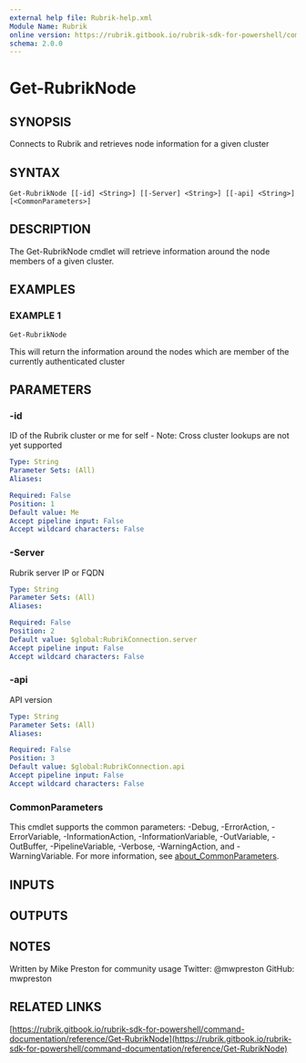 ```yaml
---
external help file: Rubrik-help.xml
Module Name: Rubrik
online version: https://rubrik.gitbook.io/rubrik-sdk-for-powershell/command-documentation/reference/Get-RubrikNode
schema: 2.0.0
---
```


# Get-RubrikNode

## SYNOPSIS
Connects to Rubrik and retrieves node information for a given cluster

## SYNTAX

```
Get-RubrikNode [[-id] <String>] [[-Server] <String>] [[-api] <String>] [<CommonParameters>]
```

## DESCRIPTION
The Get-RubrikNode cmdlet will retrieve information around the node members of a given cluster.

## EXAMPLES

### EXAMPLE 1
```
Get-RubrikNode
```

This will return the information around the nodes which are member of the currently authenticated cluster

## PARAMETERS

### -id
ID of the Rubrik cluster or me for self - Note: Cross cluster lookups are not yet supported

```yaml
Type: String
Parameter Sets: (All)
Aliases:

Required: False
Position: 1
Default value: Me
Accept pipeline input: False
Accept wildcard characters: False
```

### -Server
Rubrik server IP or FQDN

```yaml
Type: String
Parameter Sets: (All)
Aliases:

Required: False
Position: 2
Default value: $global:RubrikConnection.server
Accept pipeline input: False
Accept wildcard characters: False
```

### -api
API version

```yaml
Type: String
Parameter Sets: (All)
Aliases:

Required: False
Position: 3
Default value: $global:RubrikConnection.api
Accept pipeline input: False
Accept wildcard characters: False
```

### CommonParameters
This cmdlet supports the common parameters: -Debug, -ErrorAction, -ErrorVariable, -InformationAction, -InformationVariable, -OutVariable, -OutBuffer, -PipelineVariable, -Verbose, -WarningAction, and -WarningVariable. For more information, see [about_CommonParameters](http://go.microsoft.com/fwlink/?LinkID=113216).

## INPUTS

## OUTPUTS

## NOTES
Written by Mike Preston for community usage
Twitter: @mwpreston
GitHub: mwpreston

## RELATED LINKS

[https://rubrik.gitbook.io/rubrik-sdk-for-powershell/command-documentation/reference/Get-RubrikNode](https://rubrik.gitbook.io/rubrik-sdk-for-powershell/command-documentation/reference/Get-RubrikNode)

